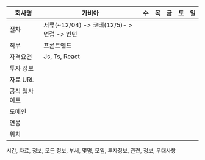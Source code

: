 

|  회사명  |  가비아  |  수  |  목  |  금  |  토  |  일  |
|-----|-----|-----|-----|-----|-----|-----|
|  절차  |  서류(~12/04) -> 코테(12/5)- > 면접 -> 인턴  |      |      |      |      |      |
|  직무  |  프론트엔드  |      |      |      |      |      |
|  자격요건  |  Js, Ts, React  |      |      |      |      |      |
|  투자 정보  |      |      |      |      |      |      |
|  자료 URL  |      |      |      |      |      |      |
|  공식 웹사이트  |      |      |      |      |      |      |
|  도메인  |      |      |      |      |      |      |
|  연봉  |      |      |      |      |      |      |
|  위치  |      |      |      |      |      |      |
시간, 자료, 정보, 모든 정보, 부서, 몇명, 모임, 투자정보, 관련, 정보, 우대사항